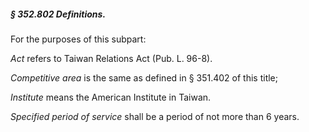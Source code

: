 ##### § 352.802 Definitions. #####

For the purposes of this subpart:

*Act* refers to Taiwan Relations Act (Pub. L. 96-8).

*Competitive area* is the same as defined in § 351.402 of this title;

*Institute* means the American Institute in Taiwan.

*Specified period of service* shall be a period of not more than 6 years.